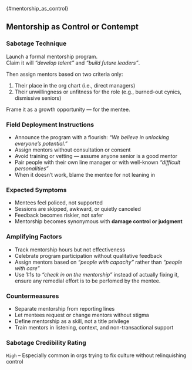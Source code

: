 {#mentorship_as_control}
## Mentorship as Control or Contempt

### Sabotage Technique

Launch a formal mentorship program.  
Claim it will _“develop talent”_ and _“build future leaders”_.  

Then assign mentors based on two criteria only:

1. Their place in the org chart (i.e., direct managers)
2. Their unwillingness or unfitness for the role (e.g., burned-out cynics, dismissive seniors)

Frame it as a growth opportunity — for the mentee.

###  Field Deployment Instructions

- Announce the program with a flourish: *“We believe in unlocking everyone’s potential.”*
- Assign mentors without consultation or consent
- Avoid training or vetting — assume anyone senior is a good mentor
- Pair people with their own line manager or with well-known _“difficult personalities”_
- When it doesn’t work, blame the mentee for not leaning in

### Expected Symptoms

- Mentees feel policed, not supported
- Sessions are skipped, awkward, or quietly canceled
- Feedback becomes riskier, not safer
- Mentorship becomes synonymous with **damage control or judgment**

### Amplifying Factors

- Track mentorship hours but not effectiveness
- Celebrate program participation without qualitative feedback
- Assign mentors based on *“people with capacity”* rather than *“people with care”*
- Use 1:1s to _“check in on the mentorship”_ instead of actually fixing it, ensure any remedial effort is to be perfomed by the mentee.

### Countermeasures

- Separate mentorship from reporting lines
- Let mentees request or change mentors without stigma
- Define mentorship as a skill, not a title privilege
- Train mentors in listening, context, and non-transactional support

### Sabotage Credibility Rating

`High` – Especially common in orgs trying to fix culture without relinquishing control
